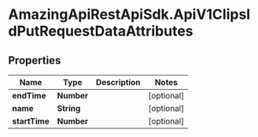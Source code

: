 # AmazingApiRestApiSdk.ApiV1ClipsIdPutRequestDataAttributes

## Properties

Name | Type | Description | Notes
------------ | ------------- | ------------- | -------------
**endTime** | **Number** |  | [optional] 
**name** | **String** |  | [optional] 
**startTime** | **Number** |  | [optional] 



